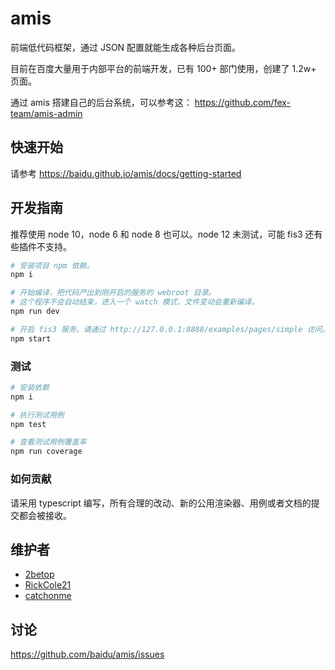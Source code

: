 # amis

前端低代码框架，通过 JSON 配置就能生成各种后台页面。

目前在百度大量用于内部平台的前端开发，已有 100+ 部门使用，创建了 1.2w+ 页面。

通过 amis 搭建自己的后台系统，可以参考这： https://github.com/fex-team/amis-admin

## 快速开始

请参考 <https://baidu.github.io/amis/docs/getting-started>

## 开发指南

推荐使用 node 10，node 6 和 node 8 也可以。node 12 未测试，可能 fis3 还有些插件不支持。

```bash
# 安装项目 npm 依赖。
npm i

# 开始编译，把代码产出到刚开启的服务的 webroot 目录。
# 这个程序不会自动结束，进入一个 watch 模式，文件变动会重新编译。
npm run dev

# 开启 fis3 服务，请通过 http://127.0.0.1:8888/examples/pages/simple 访问。
npm start
```

### 测试

```bash
# 安装依赖
npm i

# 执行测试用例
npm test

# 查看测试用例覆盖率
npm run coverage
```

### 如何贡献

请采用 typescript 编写，所有合理的改动、新的公用渲染器、用例或者文档的提交都会被接收。

## 维护者

-   [2betop](https://github.com/2betop)
-   [RickCole21](https://github.com/RickCole21)
-   [catchonme](https://github.com/catchonme)

## 讨论

<https://github.com/baidu/amis/issues>
